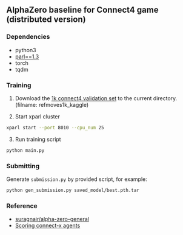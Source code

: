 ## AlphaZero baseline for Connect4 game (distributed version)

### Dependencies
- python3
- [parl==1.3](https://github.com/PaddlePaddle/PARL)
- torch
- tqdm

### Training 
1. Download the [1k connect4 validation set](https://www.kaggle.com/petercnudde/1k-connect4-validation-set) to the current directory. (filname: refmoves1k_kaggle)

2. Start xparl cluster
```bash
xparl start --port 8010 --cpu_num 25
```

3. Run training script
```bash
python main.py
```

### Submitting
Generate `submission.py` by provided script, for example:
```bash
python gen_submission.py saved_model/best.pth.tar
```

### Reference
- [suragnair/alpha-zero-general](https://github.com/suragnair/alpha-zero-general)
- [Scoring connect-x agents](https://www.kaggle.com/petercnudde/scoring-connect-x-agents)
